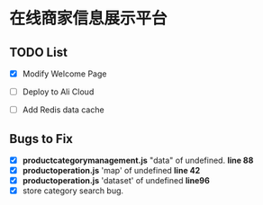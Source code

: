 # 在线商家信息展示平台

## TODO List


- [x] Modify Welcome Page
- [ ] Deploy to Ali Cloud
- [ ] Add Redis data cache





## Bugs to Fix

- [x] **productcategorymanagement.js** "data" of undefined. **line 88**
- [x] **productoperation.js** 'map' of undefined **line 42**
- [x] **productoperation.js** 'dataset' of undefined **line96**
- [x] store category search bug.
